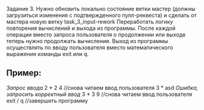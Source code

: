 Задание 3.
Нужно обновить локально состояние ветки мастер (должны загрузиться изменения с подтвержденного пулл-реквеста) и сделать от мастера новую ветку task_3_input-rework
Переработать логику повторения вычислений и выхода из программы.
После каждой операции вместо запроса пользователя о продолжении или выходе теперь нужно продолжать вычисления.
Выход из программы осуществлять по вводу пользователя вместо математического выражения команды exit или q.

Пример:
---
*Запрос ввода*
2 * 2
4
//снова читаем ввод пользователя
3 * asd
*Ошибка, запросить корректный ввод*
3 * 3
9
//снова читаем ввод пользователя
exit / q
//завершить программу